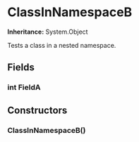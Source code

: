 # ClassInNamespaceB

**Inheritance:** System.Object  
  
Tests a class in a nested namespace.

## Fields

### int FieldA

## Constructors

###  ClassInNamespaceB()

